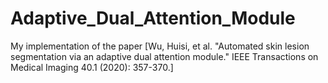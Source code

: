 # Adaptive_Dual_Attention_Module
My implementation of the paper [Wu, Huisi, et al. "Automated skin lesion segmentation via an adaptive dual attention module." IEEE Transactions on Medical Imaging 40.1 (2020): 357-370.]
